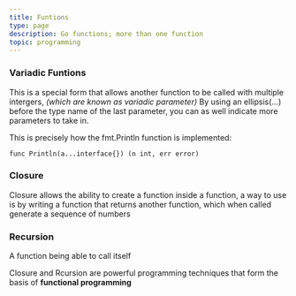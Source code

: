 ```yaml
---
title: Funtions
type: page
description: Go functions; more than one function
topic: programming
---
```


### Variadic Funtions
This is a special form that allows another function to be called
with multiple intergers, _(which are known as variadic parameter)_
By using an ellipsis(...) before the type name of the last parameter,
you can as well indicate more parameters to take in.

This is precisely how the fmt.Println function is implemented:

`func Println(a...interface{}) (n int, err error)`

### Closure
Closure allows the ability to create a function inside a function,
a way to use is by writing a function that returns another function,
which when called generate a sequence of numbers

### Recursion
A function being able to call itself

Closure and Rcursion are powerful programming techniques that form the basis
of **functional programming**